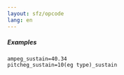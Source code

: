 ```yaml
---
layout: sfz/opcode
lang: en
---
```

##### Examples

```
ampeg_sustain=40.34
pitcheg_sustain=10(eg type)_sustain
```
